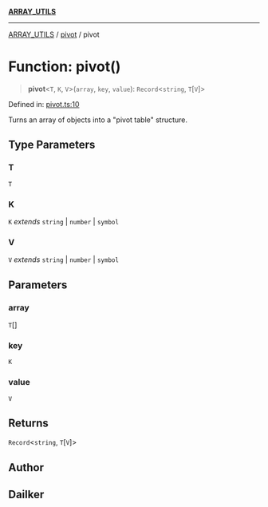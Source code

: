 [**ARRAY_UTILS**](../../README.md)

***

[ARRAY_UTILS](../../README.md) / [pivot](../README.md) / pivot

# Function: pivot()

> **pivot**\<`T`, `K`, `V`\>(`array`, `key`, `value`): `Record`\<`string`, `T`\[`V`\]\>

Defined in: [pivot.ts:10](https://github.com/dailker/everyutil/blob/9f9d77d7401f21657d579473c8868c96f7b4bad7/src/array/pivot.ts#L10)

Turns an array of objects into a "pivot table" structure.

## Type Parameters

### T

`T`

### K

`K` *extends* `string` \| `number` \| `symbol`

### V

`V` *extends* `string` \| `number` \| `symbol`

## Parameters

### array

`T`[]

### key

`K`

### value

`V`

## Returns

`Record`\<`string`, `T`\[`V`\]\>

## Author

## Dailker
